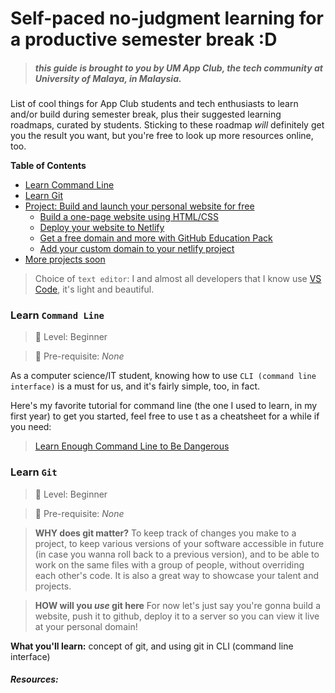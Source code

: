 # Self-paced no-judgment learning for a productive semester break :D

> ##### *this guide is brought to you by UM App Club, the tech community at University of Malaya, in Malaysia.*

List of cool things for App Club students and tech enthusiasts to learn and/or build during semester break, plus their suggested learning roadmaps, curated by students. Sticking to these roadmap *will* definitely get you the result you want, but you're free to look up more resources online, too.

**Table of Contents**  


- [Learn Command Line](#learn-command-line)
- [Learn Git](#learn-git)
- [Project: Build and launch your personal website for free](#project-build-and-launch-your-personal-website-for-free)
    - [Build a one-page website using HTML/CSS](build-a-one-page-website-using-html/css)
    - [Deploy your website to Netlify](#deploy-your-website-to-netlify)
    - [Get a free domain and more with GitHub Education Pack](#get-a-free-domain-and-more-with-github-education-pack)
    - [Add your custom domain to your netlify project](#add-your-custom-domain-to-your-netlify-project)
- [More projects soon](#)

>Choice of `text editor`: I and almost all developers that I know use [VS Code](https://code.visualstudio.com/), it's light and beautiful.


### Learn `Command Line`
>🎁 Level: Beginner

>📁 Pre-requisite: *None*

As a computer science/IT student, knowing how to use `CLI (command line interface)` is a must for us, and it's fairly simple, too, in fact. 

Here's my favorite tutorial for command line (the one I used to learn, in my first year) to get you started, feel free to use t as a cheatsheet for a while if you need:
>[Learn Enough Command Line to Be Dangerous](https://www.learnenough.com/command-line-tutorial)

### Learn `Git` 
>🎁 Level: Beginner

>📁 Pre-requisite: *None*

>**WHY does git matter?** To keep track of changes you make to a project, to keep various versions of your software accessible in future (in case you wanna roll back to a previous version), and to be able to work on the same files with a group of people, without overriding each other's code. It is also a great way to showcase your talent and projects.

> **HOW will you *use* git here** For now let's just say you're gonna build a website, push it to github, deploy it to a server so you can view it live at your personal domain!

**What you'll learn:** concept of git, and using git in CLI (command line interface)

##### Resources:
